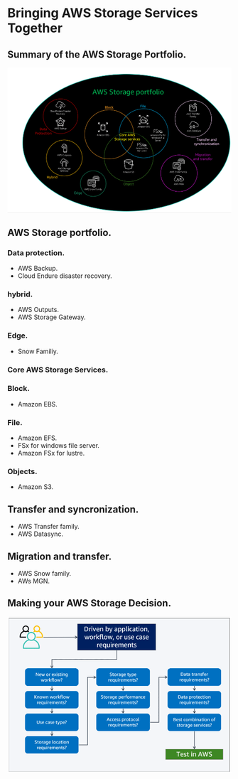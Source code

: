 # Bringing AWS Storage Services Together

## Summary of the AWS Storage Portfolio.

![AWS Summary of the AWS storage portfolio.](image-12.png)

## AWS Storage portfolio.

### Data protection.

+ AWS Backup.
+ Cloud Endure disaster recovery.

### hybrid.

+ AWS Outputs.
+ AWS Storage Gateway.

### Edge.

+ Snow Familiy.

### Core AWS Storage Services.

### Block.

+ Amazon EBS.

### File.

+ Amazon EFS.
+ FSx for windows file server.
+ Amazon FSx for lustre.

### Objects.

+ Amazon S3.

## Transfer and syncronization.

+ AWS Transfer family.
+ AWS Datasync.

## Migration and transfer.

+ AWS Snow family.
+ AWs MGN.

## Making your AWS Storage Decision.

![awsMakingYourAWSStorageDecision](image-13.png)

